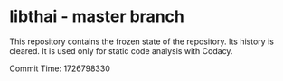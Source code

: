 # libthai - master branch

This repository contains the frozen state of the repository.
Its history is cleared. It is used only for static code
analysis with Codacy.

Commit Time: 1726798330